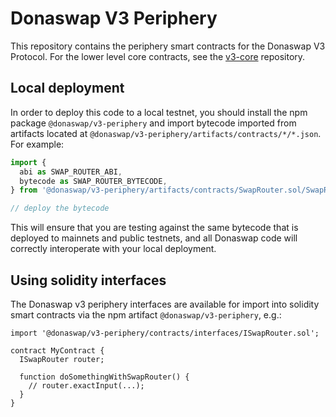 # Donaswap V3 Periphery

This repository contains the periphery smart contracts for the Donaswap V3 Protocol.
For the lower level core contracts, see the [v3-core](../v3-core/)
repository.

## Local deployment

In order to deploy this code to a local testnet, you should install the npm package
`@donaswap/v3-periphery`
and import bytecode imported from artifacts located at
`@donaswap/v3-periphery/artifacts/contracts/*/*.json`.
For example:

```typescript
import {
  abi as SWAP_ROUTER_ABI,
  bytecode as SWAP_ROUTER_BYTECODE,
} from '@donaswap/v3-periphery/artifacts/contracts/SwapRouter.sol/SwapRouter.json'

// deploy the bytecode
```

This will ensure that you are testing against the same bytecode that is deployed to
mainnets and public testnets, and all Donaswap code will correctly interoperate with
your local deployment.

## Using solidity interfaces

The Donaswap v3 periphery interfaces are available for import into solidity smart contracts
via the npm artifact `@donaswap/v3-periphery`, e.g.:

```solidity
import '@donaswap/v3-periphery/contracts/interfaces/ISwapRouter.sol';

contract MyContract {
  ISwapRouter router;

  function doSomethingWithSwapRouter() {
    // router.exactInput(...);
  }
}

```
